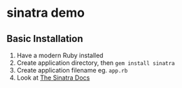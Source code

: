 # sinatra demo

## Basic Installation

1. Have a modern Ruby installed
2. Create application directory, then `gem install sinatra`
3. Create application filename eg. `app.rb`
4. Look at [The Sinatra Docs](http://sinatrarb.com/intro.html)

